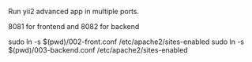 Run yii2 advanced app in multiple ports. 

8081 for frontend and 8082 for backend

sudo ln -s $(pwd)/002-front.conf /etc/apache2/sites-enabled
sudo ln -s $(pwd)/003-backend.conf /etc/apache2/sites-enabled